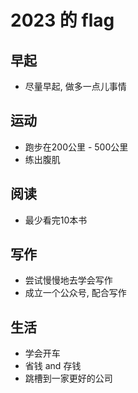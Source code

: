 # 2023 的 flag

## 早起
- 尽量早起, 做多一点儿事情

## 运动
- 跑步在200公里 - 500公里
- 练出腹肌

## 阅读
- 最少看完10本书

## 写作
- 尝试慢慢地去学会写作
- 成立一个公众号, 配合写作

## 生活
- 学会开车
- 省钱 and 存钱
- 跳槽到一家更好的公司

  